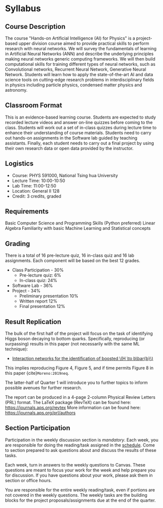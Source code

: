 Syllabus
============================


## Course Description


The course "Hands-on Artificial Intelligence (AI) for Physics" is a project-based upper division course aimed to provide practical  skills to perform research with neural networks.
We will survey the fundamentals of learning in Artificial Neural Networks (ANN) and describe the underlying principles making neural networks generic computing frameworks. We will then build computational skills for training different types of neural networks, such as Convolutional networks, Recurrent Neural Network, Generative Neural Network. 
Students will learn how to apply the state-of-the-art AI and data science tools on cutting-edge research problems in interdisciplinary fields in physics including particle physics, condensed matter physics and astronomy.


## Classroom Format

This is an evidence-based learning course. Students are expected to study recorded lecture videos and answer on-line quizzes before coming to the class. Students will work out a set of in-class quizzes during lecture time to enhance their understanding of course materials. Students need to carry out hands-on assignments in the Software lab guided by teaching assistants. Finally, each student needs to carry out a final project by using their own research data or open data provided by the instructor.


## Logistics

* Course: PHYS 591000, National Tsing hua University
* Lecture Time:  10:00-10:50
* Lab Time: 11:00-12:50 
* Location: General II 128 
* Credit: 3 credits, graded

## Requirements
Basic Computer Science and Programming Skills (Python preferred)
Linear Algebra
Familiarity with basic Machine Learning and Statistical concepts


## Grading 
There is a total of 16 pre-lecture quiz, 16 in-class quiz and 16 lab  assignments. Each component will be based on the best 12 grades.

* Class Participation - 30%
  * Pre-lecture quiz: 6% 
  * In-class quiz: 24%
* Software Lab - 36%
* Project - 34%
  * Preliminary presentation 10%
  * Written report 12%
  * Final presentation 12%




## Result Replication

The bulk of the first half of the project will focus on the task of identifying Higgs boson decaying to bottom quarks. 
Specifically, reproducing (or surpassing) results in this paper (not necessarily with the same ML technique):
* [Interaction networks for the identification of boosted \\(H \to b\bar{b}\\)](https://arxiv.org/abs/1909.12285)

This implies reproducing Figure 4, Figure 5, and if time permits Figure 8 in this paper {cite}`Moreno:2019neq`.

The latter-half of Quarter 1 will introduce you to further topics to inform possible avenues for further research.

The report can be produced in a 4-page 2-column Physical Review Letters (PRL) format. 
The LaTeX package (RevTeX) can be found here: <https://journals.aps.org/revtex>
More information can be found here: <https://journals.aps.org/prl/authors>


## Section Participation

Participation in the weekly discussion section is *mandatory*. 
Each week, you are responsible for doing the reading/task assigned in the [schedule](#schedule). 
Come to section prepared to ask questions about and discuss the results of these tasks.

Each week, turn in answers to the weekly questions to Canvas. 
These questions are meant to focus your work for the week and help prepare you for discussion. 
If you have questions about your work, please ask them in section or office hours.

You are responsible for the entire weekly reading/task, even if portions are not covered in the weekly questions.
The weekly tasks are the building blocks for the project proposals/assignments due at the end of the quarter.





